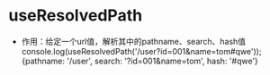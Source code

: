 # useResolvedPath
* 作用：给定一个url值，解析其中的pathname、search、hash值
console.log(useResolvedPath('/user?id=001&name=tom#qwe'));
{pathname: '/user', search: '?id=001&name=tom', hash: '#qwe'}
